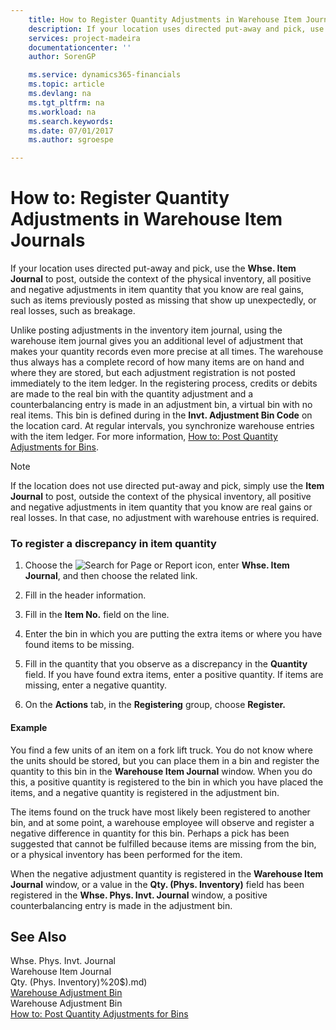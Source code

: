 ```yaml
---
    title: How to Register Quantity Adjustments in Warehouse Item Journals | Microsoft Docs
    description: If your location uses directed put-away and pick, use the **Whse. Item Journal** to post, outside the context of the physical inventory, all positive and negative adjustments in item quantity that you know are real gains, such as items previously posted as missing that show up unexpectedly, or real losses, such as breakage.
    services: project-madeira
    documentationcenter: ''
    author: SorenGP

    ms.service: dynamics365-financials
    ms.topic: article
    ms.devlang: na
    ms.tgt_pltfrm: na
    ms.workload: na
    ms.search.keywords:
    ms.date: 07/01/2017
    ms.author: sgroespe

---
```

# How to: Register Quantity Adjustments in Warehouse Item Journals
If your location uses directed put-away and pick, use the **Whse. Item Journal** to post, outside the context of the physical inventory, all positive and negative adjustments in item quantity that you know are real gains, such as items previously posted as missing that show up unexpectedly, or real losses, such as breakage.  
  
 Unlike posting adjustments in the inventory item journal, using the warehouse item journal gives you an additional level of adjustment that makes your quantity records even more precise at all times. The warehouse thus always has a complete record of how many items are on hand and where they are stored, but each adjustment registration is not posted immediately to the item ledger. In the registering process, credits or debits are made to the real bin with the quantity adjustment and a counterbalancing entry is made in an adjustment bin, a virtual bin with no real items. This bin is defined during in the **Invt. Adjustment Bin Code** on the location card. At regular intervals, you synchronize warehouse entries with the item ledger. For more information, [How to: Post Quantity Adjustments for Bins](../how-to-post-quantity-adjustments-for-bins.md).  
  
> [!NOTE]  
>  If the location does not use directed put-away and pick, simply use the **Item Journal** to post, outside the context of the physical inventory, all positive and negative adjustments in item quantity that you know are real gains or real losses. In that case, no adjustment with warehouse entries is required.  
  
### To register a discrepancy in item quantity  
  
1.  Choose the ![Search for Page or Report](media/ui-search/search_small.png "Search for Page or Report icon") icon, enter **Whse. Item Journal**, and then choose the related link.  
  
2.  Fill in the header information.  
  
3.  Fill in the **Item No.** field on the line.  
  
4.  Enter the bin in which you are putting the extra items or where you have found items to be missing.  
  
5.  Fill in the quantity that you observe as a discrepancy in the **Quantity** field. If you have found extra items, enter a positive quantity. If items are missing, enter a negative quantity.  
  
6.  On the **Actions** tab, in the **Registering** group, choose **Register.**  
  
#### Example  
 You find a few units of an item on a fork lift truck. You do not know where the units should be stored, but you can place them in a bin and register the quantity to this bin in the **Warehouse Item Journal** window. When you do this, a positive quantity is registered to the bin in which you have placed the items, and a negative quantity is registered in the adjustment bin.  
  
 The items found on the truck have most likely been registered to another bin, and at some point, a warehouse employee will observe and register a negative difference in quantity for this bin. Perhaps a pick has been suggested that cannot be fulfilled because items are missing from the bin, or a physical inventory has been performed for the item.  
  
 When the negative adjustment quantity is registered in the **Warehouse Item Journal** window, or a value in the **Qty. (Phys. Inventory)** field has been registered in the **Whse. Phys. Invt. Journal** window, a positive counterbalancing entry is made in the adjustment bin.  
  
## See Also  
 Whse. Phys. Invt. Journal   
 Warehouse Item Journal   
 Qty. (Phys. Inventory)%20$).md)   
 [Warehouse Adjustment Bin](../warehouse-adjustment-bin.md)   
 Warehouse Adjustment Bin   
 [How to: Post Quantity Adjustments for Bins](../how-to-post-quantity-adjustments-for-bins.md)
